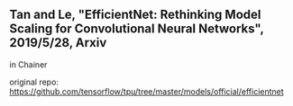 ## Tan and Le, "EfficientNet: Rethinking Model Scaling for Convolutional Neural Networks", 2019/5/28, Arxiv

in Chainer

original repo: https://github.com/tensorflow/tpu/tree/master/models/official/efficientnet